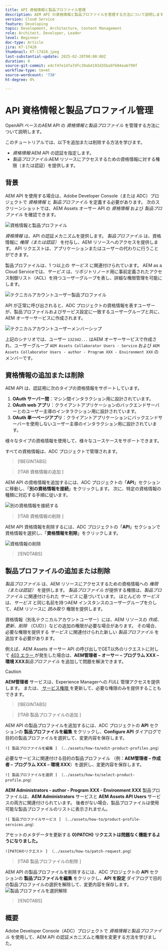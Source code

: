 ```yaml
---
title: API 資格情報と製品プロファイル管理
description: AEM API の資格情報と製品プロファイルを管理する方法について説明します。
version: Cloud Service
feature: Developing
topic: Development, Architecture, Content Management
role: Architect, Developer, Leader
level: Beginner
doc-type: Article
jira: KT-17428
thumbnail: KT-17428.jpeg
last-substantial-update: 2025-02-28T00:00:00Z
duration: 0
source-git-commit: e4cf47e14fa7dfc39ab4193d35ba9f604eabf99f
workflow-type: tm+mt
source-wordcount: '738'
ht-degree: 0%

---
```



# API 資格情報と製品プロファイル管理

OpenAPI ベースのAEM API の _資格情報と製品プロファイル_ を管理する方法について説明します。

このチュートリアルでは、以下を追加または削除する方法を学びます。

- _資格情報_:AEM API の認証を指定します。
- _製品プロファイル_:AEM リソースにアクセスするための資格情報に対する権限（または認証）を提供します。

## 背景

AEM API を使用する場合は、Adobe Developer Console（または ADC）プロジェクトで _資格情報_ と _製品プロファイル_ を定義する必要があります。 次のスクリーンショットでは、AEM Assets オーサー API の _資格情報_ および _製品プロファイル_ を確認できます。

![ 資格情報と製品プロファイル ](../assets/how-to/API-Credentials-Product-Profile.png)

_資格情報_ は、API の認証メカニズムを提供します。 _製品プロファイル_ は、資格情報に _権限（または認証）_ を付与し、AEM リソースへのアクセスを提供します。 API リクエストは、アプリケーションまたはユーザーの代わりに行うことができます。

製品プロファイルは、1 つ以上の _サービス_ に関連付けられています。 AEM as a Cloud Serviceでは、_サービス_ は、リポジトリノード用に事前定義されたアクセス制御リスト（ACL）を持つユーザーグループを表し、詳細な権限管理を可能にします。

![ テクニカルアカウントユーザー製品プロファイル ](../assets/s2s/technical-account-user-product-profile.png)

API が正常に呼び出されると、ADC プロジェクトの資格情報を表すユーザーが、製品プロファイルおよびサービス設定に一致するユーザーグループと共に、AEM オーサーサービスに作成されます。

![ テクニカルアカウントユーザーメンバーシップ ](../assets/s2s/technical-account-user-membership.png)

上記のシナリオでは、ユーザー `1323d2...` はAEM オーサーサービスで作成され、ユーザーグループ `AEM Assets Collaborator Users - Service` および `AEM Assets Collaborator Users - author - Program XXX - Environment XXX` のメンバーです。

## 資格情報の追加または削除

AEM API は、認証用に次のタイプの資格情報をサポートしています。

1. **OAuth サーバー間**：マシン間インタラクション用に設計されています。
1. **OAuth web アプリ**：クライアントアプリケーションのバックエンドサーバーとのユーザー主導のインタラクション用に設計されています。
1. **OAuth 単一ページアプリ**：クライアントアプリケーションにバックエンドサーバーを使用しないユーザー主導のインタラクション用に設計されています。

様々なタイプの資格情報を使用して、様々なユースケースをサポートできます。

すべての資格情報は、ADC プロジェクトで管理されます。

>[!BEGINTABS]

>[!TAB  資格情報の追加 ]

AEM API の資格情報を追加するには、ADC プロジェクトの「**API**」セクションに移動し、「**別の資格情報を接続**」をクリックします。 次に、特定の資格情報の種類に対応する手順に従います。

![ 別の資格情報を接続する ](../assets/how-to/connect-another-credential.png)

>[!TAB  資格情報の削除 ]

AEM API 資格情報を削除するには、ADC プロジェクトの「**API**」セクションで資格情報を選択し、「**資格情報を削除**」をクリックします。

![ 資格情報の削除 ](../assets/how-to/delete-credential.png)


>[!ENDTABS]

## 製品プロファイルの追加または削除

_製品プロファイル_ は、AEM リソースにアクセスするための資格情報への _権限（または認証）_ を提供します。 _製品プロファイル_ が提供する権限は、_製品プロファイル_ に関連付けられた _サービス_ に基づいています。 ほとんどの _サービス_ は、_サービス_ と同じ名前を持つAEM インスタンスのユーザーグループを介して、AEM リソースに _読み取り_ 権限を提供します。

資格情報（別名テクニカルアカウントユーザー）には、AEM リソースの _作成、更新、削除_ （CUD））などの追加の権限が必要な場合があります。 その場合、必要な権限を提供する _サービス_ に関連付けられた新しい _製品プロファイル_ を追加する必要があります。

例えば、AEM Assets オーサー API の呼び出しでGET以外のリクエストに対して [403 エラー ](../use-cases/invoke-api-using-oauth-s2s.md#403-error-for-non-get-requests) が発生した場合は、**AEM管理者 – オーサー – プログラム XXX – 環境 XXX**_製品プロファイル_ を追加して問題を解決できます。

>[!CAUTION]
>
>**AEM管理者** サービスは、Experience Managerへの _FULL_ 管理アクセスを提供します。 または、[ サービス権限 ](./services-user-group-permission-management.md) を更新して、必要な権限のみを提供することもできます。

>[!BEGINTABS]

>[!TAB  製品プロファイルの追加 ]

AEM API の製品プロファイルを追加するには、ADC プロジェクトの **API** セクションの **製品プロファイルを編集** をクリックし、**Configure API** ダイアログで目的の製品プロファイルを選択して、変更内容を保存します。

    ![ 製品プロファイルを編集 ] （../assets/how-to/edit-product-profiles.png） 

必要なサービスに関連付ける目的の製品プロファイル （例：**AEM管理者 – 作成者 – プログラム XXX – 環境 XXX**）を選択し、変更内容を保存します。

    ![ 製品プロファイルを選択 ] （../assets/how-to/select-product-profile.png） 

**AEM Administrators - author - Program XXX - Environment XXX** 製品プロファイルは、**AEM Administrators** サービスと **AEM Assets API Users** サービスの両方に関連付けられています。 後者がない場合、製品プロファイルは使用可能な製品プロファイルのリストに表示されません。

    ![ 製品プロファイルサービス ] （../assets/how-to/product-profile-services.png） 

アセットのメタデータを更新する **0}PATCH} リクエストは問題なく機能するようになりました。**

    ![PATCHのリクエスト ] （../assets/how-to/patch-request.png） 


>[!TAB  製品プロファイルの削除 ]

AEM API の製品プロファイルを削除するには、ADC プロジェクトの **API** セクションの **製品プロファイルを編集** をクリックし、**API を設定** ダイアログで目的の製品プロファイルの選択を解除して、変更内容を保存します。
![ 製品プロファイルを選択解除 ](../assets/how-to/deselect-product-profile.png)

>[!ENDTABS]

## 概要

Adobe Developer Console（ADC）プロジェクトで _資格情報と製品プロファイル_ を使用して、AEM API の認証メカニズムと権限を変更する方法を学びました。
